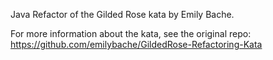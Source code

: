 Java Refactor of the Gilded Rose kata by Emily Bache.

For more information about the kata, see the original repo: https://github.com/emilybache/GildedRose-Refactoring-Kata